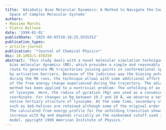 ```yaml
---
title: 'Adiabatic Bias Molecular Dynamics: A Method to Navigate the Conformational
  Space of Complex Molecular Systems'
authors:
- Massimo Marchi
- Pietro Ballone
date: '1999-01-01'
publishDate: '2025-09-05T20:10:25.933535Z'
publication_types:
- article-journal
publication: '*Journal of Chemical Physics*'
doi: 10.1063/1.478259
abstract: 'This study deals with a novel molecular simulation technique, named adiabatic
  bias molecular dynamics (MD), which provides a simple and reasonably inexpensive
  route to generate MD trajectories joining points in conformational space separated
  by activation barriers. Because of the judicious way the biasing potential is updated
  during the MD runs, the technique allows with some additional effort the computation
  of the free energy change experienced during the trajectory. The adiabatic bias
  method has been applied to a nontrivial problem: The unfolding of an atomistic model
  of lysozyme. Here, the radius of gyration (Rg) was used as a convenient reaction
  coordinate. For changes in Rg between 19.7 and 28 Å, we observe a net loss of the
  native tertiary structure of lysozyme. At the same time, secondary structure elements
  such as $α$-helices are retained although some of the original order is diminished.
  The calculated free energy profile for the unfolding transition shows a monotonous
  increase with Rg and depends crucially on the nonbonded cutoff used in the potential
  model. o̧pyright 1999 American Institute of Physics.'
---
```

